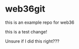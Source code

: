 # web36git
this is an example repo for web36 

this is a test change!

Unsure if I did this right???